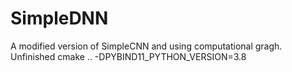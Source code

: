 # SimpleDNN

A modified version of SimpleCNN and using computational gragh.
Unfinished
cmake .. -DPYBIND11_PYTHON_VERSION=3.8